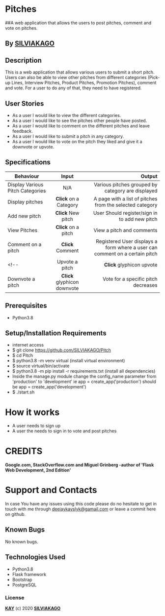 # Pitches

##A web application that allows the users to post pitches, comment and vote on pitches.

## By [SILVIAKAGO](https://github.com/)


## Description
This is a web application that allows various users to submit a short pitch. Users can also be able to view other pitches from different categories (Pick-up Lines, Interview Pitches, Product Pitches, Promotion Pitches), comment and vote. For a user to do any of that, they need to have registered.

## User Stories
* As a user I would like to view the different categories.
* As a user I would like to see the pitches other people have posted.
* As a user I would like to comment on the different pitches and leave feedback.
* As a user I would like to submit a pitch in any category.
* As a user I would like to vote on the pitch they liked and give it a downvote or upvote.

## Specifications
| Behaviour | Input | Output |
| --------------- | :----------:| --------: |
|Display Various Pitch Categories | N/A | Various pitches grouped by category are displayed |
|Display pitches | **Click** on a Category| A page with a list of pitches from the selected category |
|Add new pitch | **Click** New pitch | User Should register/sign in to add new pitch |
|View Pitches | **Click** on a pitch | View a pitch and comments |
|Comment on a pitch | **Click** Comment | Registered User displays a form where a user can comment on a certain pitch |
<!-- |Upvote a pitch | **Click** glyphicon upvote | Vote for a specific pitch increases |
|Downvote a pitch | **Click** glyphicon downvote | Vote for a specific pitch decreases | -->

## Prerequisites
* Python3.8

## Setup/Installation Requirements
* internet access
* $ git clone https://github.com/SILVIAKAGO/Pitch
* $ cd Pitch
* $ python3.8 -m venv virtual (install virtual environment)
* $ source virtual/bin/activate
* $ python3.8 -m pip install -r requirements.txt (install all dependencies)
* Inside the manage.py module change the config_name parameter from 'production' to 'development' ie app = create_app('production') should be app = create_app('development')
* $ ./start.sh


# How it works

* A user needs to sign up
* A user the needs to sign in to vote and post pitches

# CREDITS

#### Google.com, StackOverflow.com and Miguel Grinberg -author of 'Flask Web Development, 2nd Edition'


# Support and Contacts

In case You have any issues using this code please do no hesitate to get in touch with me through deejaykayslyk@gamail.com or leave a commit here on github.


## Known Bugs
No known bugs.

## Technologies Used
- Python3.8
- Flask framework
- Bootstrap
- PostgreSQL

### License

**[KAY](./LICENSE)** (c) 2020 **[SILVIAKAGO](https://SILVIAKAGO.github.io/Portfolio-LP/)**
